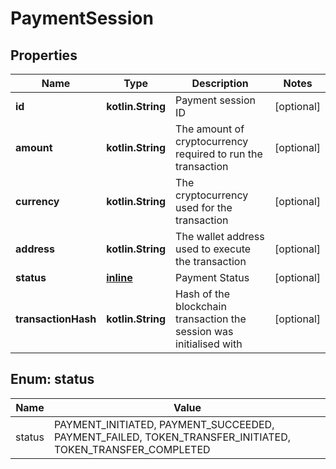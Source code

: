 
# PaymentSession

## Properties
Name | Type | Description | Notes
------------ | ------------- | ------------- | -------------
**id** | **kotlin.String** | Payment session ID |  [optional]
**amount** | **kotlin.String** | The amount of cryptocurrency required to run the transaction |  [optional]
**currency** | **kotlin.String** | The cryptocurrency used for the transaction |  [optional]
**address** | **kotlin.String** | The wallet address used to execute the transaction |  [optional]
**status** | [**inline**](#Status) | Payment Status |  [optional]
**transactionHash** | **kotlin.String** | Hash of the blockchain transaction the session was initialised with |  [optional]


<a name="Status"></a>
## Enum: status
Name | Value
---- | -----
status | PAYMENT_INITIATED, PAYMENT_SUCCEEDED, PAYMENT_FAILED, TOKEN_TRANSFER_INITIATED, TOKEN_TRANSFER_COMPLETED



